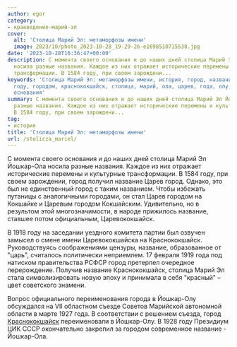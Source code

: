 ```yaml
---
author: egor
category:
- краеведение-марий-эл
cover:
  alt: 'Столица Марий Эл: метаморфозы имени'
  image: 2023/10/photo_2023-10-28_19-29-26-e1698510715538.jpg
date: '2023-10-28T16:36:47+00:00'
description: С момента своего основания и до наших дней столица Марий Эл Йошкар-Ола
  носила разные названия. Каждое из них отражает исторические перемены и культурные
  трансформации. В 1584 году, при своем зарождени...
keywords: 'Столица Марий Эл: метаморфозы имени, история, город, название, йошкар,
  году, городом, краснококшайск, столица, марий, ола, царев, года, олу, момента, своего,
  основания'
summary: С момента своего основания и до наших дней столица Марий Эл Йошкар-Ола носила
  разные названия. Каждое из них отражает исторические перемены и культурные трансформации.
  В 1584 году, при своем зарождени...
tag:
- история
title: 'Столица Марий Эл: метаморфозы имени'
url: /stolicza_mariel/
---
```


С момента своего основания и до наших дней столица Марий Эл Йошкар-Ола носила разные названия. Каждое из них отражает исторические перемены и культурные трансформации. В 1584 году, при своем зарождении, город получил название Царев город. Однако, это был не единственный город с таким названием. Чтобы избежать путаницы с аналогичными городами, он стал Царев городом на Кокшайке и Царевым городом Кокшайским. Удивительно, но в результом этой многозначимости, в народе прижилось название, ставшее потом официальным, Царевококшайск.

В 1918 году на заседании уездного комитета партии был озвучен замысел о смене имени Царевококшайска на Краснококшайск. Руководствуясь соображениями цензуры, название, образованное от "царь", считалось политически неприемлем. 17 февраля 1919 года под натиском правительства РСФСР город претерпел очередное перерождение. Получив название Краснококшайск, столица Марий Эл стала символизировать новую эпоху и принимала в себя "красный" – цвет советского знамени.

Вопрос официального переименования города в Йошкар-Олу обсуждался на VII областном съезде Советов Марийской автономной области в марте 1927 года. В соответствии с решением съезда, город [Краснококшайск](/yoshkar-ola/) переименовали в Йошкар-Олу. В 1928 году Президиум ЦИК СССР окончательно закрепил за городом современное название - Йошкар-Ола.